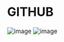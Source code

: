 # GITHUB
![image](https://github.com/ladon10241/GITHUB/assets/108235957/dcb89aee-dbac-4cdf-beef-1d012362fd86)
![image](https://github.com/ladon10241/GITHUB/assets/108235957/bcb0dd67-a493-4f57-9878-1ecc16bccd61)
